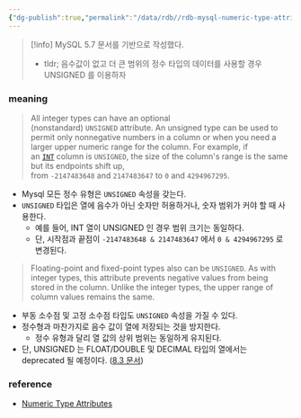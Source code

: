```yaml
---
{"dg-publish":true,"permalink":"/data/rdb//rdb-mysql-numeric-type-attributes/","tags":["rdb","numeric type","unsigned"]}
---
```



> [!info] MySQL 5.7 문서를 기반으로 작성했다.
> - tldr; 음수값이 없고 더 큰 범위의 정수 타입의 데이터를 사용할 경우 UNSIGNED 를 이용하자

### meaning


> All integer types can have an optional (nonstandard) `UNSIGNED` attribute. An unsigned type can be used to permit only nonnegative numbers in a column or when you need a larger upper numeric range for the column. For example, if an [`INT`](https://dev.mysql.com/doc/refman/5.7/en/integer-types.html "11.1.2 Integer Types (Exact Value) - INTEGER, INT, SMALLINT, TINYINT, MEDIUMINT, BIGINT") column is `UNSIGNED`, the size of the column's range is the same but its endpoints shift up, from `-2147483648` and `2147483647` to `0` and `4294967295`.

- Mysql 모든 정수 유형은 `UNSIGNED` 속성을 갖는다.
- `UNSIGNED` 타입은 열에 음수가 아닌 숫자만 허용하거나, 숫자 범위가 커야 할 때 사용한다.
    - 예를 들어, INT 열이 UNSIGNED 인 경우 범위 크기는 동일하다.
    - 단, 시작점과 끝점이 `-2147483648 & 2147483647` 에서 `0 & 4294967295` 로 변경된다.

> Floating-point and fixed-point types also can be `UNSIGNED`. As with integer types, this attribute prevents negative values from being stored in the column. Unlike the integer types, the upper range of column values remains the same.

- 부동 소수점 및 고정 소수점 타입도 `UNSIGNED` 속성을 가질 수 있다.
- 정수형과 마찬가지로 음수 값이 열에 저장되는 것을 방지한다.
    - 정수 유형과 달리 열 값의 상위 범위는 동일하게 유지된다.
- 단, UNSIGNED 는 FLOAT/DOUBLE 및 DECIMAL 타입의 열에서는 deprecated 될 예정이다. ([8.3 문서](https://dev.mysql.com/doc/refman/8.3/en/numeric-type-attributes.html))

### reference
- [Numeric Type Attributes](https://dev.mysql.com/doc/refman/5.7/en/numeric-type-attributes.html)